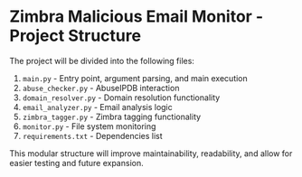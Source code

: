 # Zimbra Malicious Email Monitor - Project Structure

The project will be divided into the following files:

1. `main.py` - Entry point, argument parsing, and main execution
2. `abuse_checker.py` - AbuseIPDB interaction
3. `domain_resolver.py` - Domain resolution functionality
4. `email_analyzer.py` - Email analysis logic
5. `zimbra_tagger.py` - Zimbra tagging functionality
6. `monitor.py` - File system monitoring
7. `requirements.txt` - Dependencies list

This modular structure will improve maintainability, readability, and allow for easier testing and future expansion.